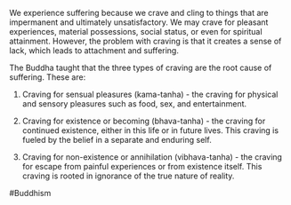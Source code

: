 We experience suffering because we crave and cling to things that are impermanent and ultimately unsatisfactory. We may crave for pleasant experiences, material possessions, social status, or even for spiritual attainment. However, the problem with craving is that it creates a sense of lack, which leads to attachment and suffering.

The Buddha taught that the three types of craving are the root cause of suffering. These are:

1.  Craving for sensual pleasures (kama-tanha) - the craving for physical and sensory pleasures such as food, sex, and entertainment.

2.  Craving for existence or becoming (bhava-tanha) - the craving for continued existence, either in this life or in future lives. This craving is fueled by the belief in a separate and enduring self.

3.  Craving for non-existence or annihilation (vibhava-tanha) - the craving for escape from painful experiences or from existence itself. This craving is rooted in ignorance of the true nature of reality.


#Buddhism 